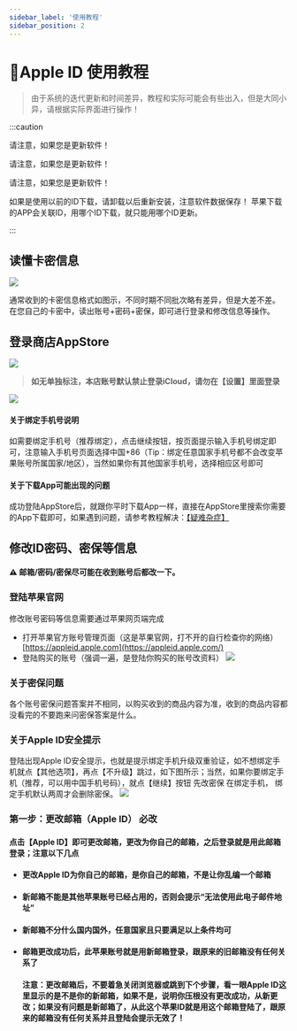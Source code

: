 ```yaml
---
sidebar_label: '使用教程'
sidebar_position: 2
---
```


# 🍎Apple ID 使用教程



> 由于系统的迭代更新和时间差异，教程和实际可能会有些出入，但是大同小异，请根据实际界面进行操作！

  

:::caution
  
请注意，如果您是更新软件！

请注意，如果您是更新软件！

请注意，如果您是更新软件！

如果是使用以前的ID下载，请卸载以后重新安装，注意软件数据保存！
苹果下载的APP会关联ID，用哪个ID下载，就只能用哪个ID更新。
  
:::

## 读懂卡密信息
 
![](https://file.duoduo.hk.cn/imgs/docs/%E8%AF%BB%E6%87%82%E5%8D%A1%E5%AF%86.webp)

通常收到的卡密信息格式如图示，不同时期不同批次略有差异，但是大差不差。
在您自己的卡密中，读出账号+密码+密保，即可进行登录和修改信息等操作。

## 登录商店AppStore
 
![](https://file.duoduo.hk.cn/imgs/docs/guide_appstore.webp)



> **如无单独标注，本店账号默认禁止登录iCloud，请勿在【设置】里面登录**

![](https://file.duoduo.hk.cn/imgs/docs/login_guide.webp)

#### 关于绑定手机号说明
如需要绑定手机号（推荐绑定），点击继续按钮，按页面提示输入手机号绑定即可，注意输入手机号页面选择中国+86（Tip：绑定任意国家手机号都不会改变苹果账号所属国家/地区），当然如果你有其他国家手机号，选择相应区号即可

#### 关于下载App可能出现的问题

成功登陆AppStore后，就跟你平时下载App一样，直接在AppStore里搜索你需要的App下载即可，如果遇到问题，请参考教程解决：[【疑难杂症】](/tutorial-appleid/question.md)


## 修改ID密码、密保等信息
 
 #### ⚠️ 邮箱/密码/密保尽可能在收到账号后都改一下。
 ### 登陆苹果官网
 修改账号密码等信息需要通过苹果网页端完成
 
 - 打开苹果官方账号管理页面（这是苹果官网，打不开的自行检查你的网络）
   [https://appleid.apple.com](https://appleid.apple.com/)
-  登陆购买的账号（强调一遍，是登陆你购买的账号改资料）
![](https://file.duoduo.hk.cn/imgs/docs/changeinfo_1.png)

### 关于密保问题
各个账号密保问题答案并不相同，以购买收到的商品内容为准，收到的商品内容都没看完的不要跑来问密保答案是什么。

### 关于Apple ID安全提示

登陆出现Apple ID安全提示，也就是提示绑定手机升级双重验证，如不想绑定手机就点【其他选项】，再点【不升级】跳过，如下图所示；当然，如果你要绑定手机（推荐，可以用中国手机号码），就点【继续】按钮 先改密保 在绑定手机， 绑定手机默认两周才会删除密保。
![](https://file.duoduo.hk.cn/imgs/docs/changeinfo_2.png)

### 第一步：更改邮箱（Apple ID） 必改

#### 点击【Apple ID】即可更改邮箱，更改为你自己的邮箱，之后登录就是用此邮箱登录；注意以下几点

-   #### 更改Apple ID为你自己的邮箱，是你自己的邮箱，不是让你乱编一个邮箱
    
-   #### 新邮箱不能是其他苹果账号已经占用的，否则会提示“无法使用此电子邮件地址”
    
-   #### 新邮箱不分什么国内国外，任意国家且只要满足以上条件均可
    
-   #### 邮箱更改成功后，此苹果账号就是用新邮箱登录，跟原来的旧邮箱没有任何关系了
    
    #### 注意：更改邮箱后，不要着急关闭浏览器或跳到下个步骤，看一眼Apple ID这里显示的是不是你的新邮箱，如果不是，说明你压根没有更改成功，从新更改；如果没有问题是新邮箱了，从此这个苹果ID就是用这个邮箱登陆了，跟原来的邮箱没有任何关系并且登陆会提示无效了！
<!--stackedit_data:
eyJoaXN0b3J5IjpbLTk3NzAyNzM2NywtNDAxMzY5NzEwLDE2Nj
QxNTI1OTEsLTMyMTI2MTQ3LDQ3NzQzMDkyOCwtMjA4NDkyNzM4
MCwtMTUxNjY4NDE2MywxMTk0OTI1NzMxLC0yMTEzNjgzNzYwLC
0xMTc3OTM3NjMyLDEyMTE4OTEyMTFdfQ==
-->